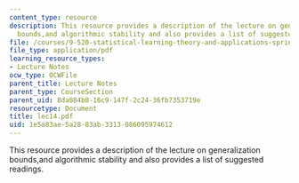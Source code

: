 ```yaml
---
content_type: resource
description: This resource provides a description of the lecture on generalization
  bounds,and algorithmic stability and also provides a list of suggested readings.
file: /courses/9-520-statistical-learning-theory-and-applications-spring-2006/1e5a83ae5a2883ab3313086095974612_lec14.pdf
file_type: application/pdf
learning_resource_types:
- Lecture Notes
ocw_type: OCWFile
parent_title: Lecture Notes
parent_type: CourseSection
parent_uid: 8da084b8-16c9-147f-2c24-36fb7353719e
resourcetype: Document
title: lec14.pdf
uid: 1e5a83ae-5a28-83ab-3313-086095974612
---
```

This resource provides a description of the lecture on generalization bounds,and algorithmic stability and also provides a list of suggested readings.

